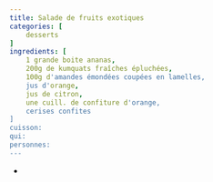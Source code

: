 ```yaml
---
title: Salade de fruits exotiques
categories: [
    desserts
]
ingredients: [
    1 grande boite ananas,
    200g de kumquats fraîches épluchées,
    100g d'amandes émondées coupées en lamelles,
    jus d'orange,
    jus de citron,
    une cuill. de confiture d'orange,
    cerises confites
]
cuisson: 
qui: 
personnes: 
---
```


* 
